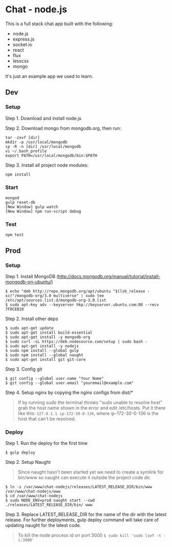 # Chat - node.js

This is a full stack chat app built with the following:

* node.js
* express.js
* socket.io
* react
* flux
* lesscss
* mongo

It's just an example app we used to learn.

## Dev

### Setup

Step 1. Download and install node.js

Step 2. Download mongo from mongodb.org, then run:

```
tar -zxvf [dir]
mkdir -p /usr/local/mongodb
cp -R -n [dir] /usr/local/mongodb
vi ~/.bash_profile
export PATH=/usr/local/mongodb/bin:$PATH
```

Step 3. Install all project node modules:

```
npm install
```

### Start

```
mongod
gulp reset-db
[New Window] gulp watch
[New Window] npm run-script debug
```

### Test

`npm test`

## Prod


### Setup

Step 1. Install MongoDB (http://docs.mongodb.org/manual/tutorial/install-mongodb-on-ubuntu/)

```
$ echo "deb http://repo.mongodb.org/apt/ubuntu "$(lsb_release -sc)"/mongodb-org/3.0 multiverse" | sudo tee /etc/apt/sources.list.d/mongodb-org-3.0.list
$ sudo apt-key adv --keyserver hkp://keyserver.ubuntu.com:80 --recv 7F0CEB10
```

Step 2. Install other deps

```
$ sudo apt-get update
$ sudo apt-get install build-essential
$ sudo apt-get install -y mongodb-org
$ sudo curl -sL https://deb.nodesource.com/setup | sudo bash -
$ sudo apt-get install -y nodejs
$ sudo npm install --global gulp
$ sudo npm install --global naught
$ sudo apt-get install git git-core
```

Step 3. Config git

```
$ git config --global user.name "Your Name"
$ git config --global user.email "youremail@example.com"
```

Step 4. Setup nginx by copying the nginx configs from dist/*

> If by running sudo the terminal throws "sudo unable to resolve host" grab the host name shown in the error and edit /etc/hosts. Put it there like this: `127.0.1.1 ip-172-30-0-136`, where ip-172-30-0-136 is the host that can't be resolved.

### Deploy

Step 1. Run the deploy for the first time

`$ gulp deploy`

Step 2. Setup Naught

> Since naught hasn't been started yet we need to create a symlink for bin/www so naught can execute it outside the project code dir.

```
$ ln -s /var/www/chat-nodejs/releases/LATEST_RELEASE_DIR/bin/www /var/www/chat-nodejs/www
$ cd /var/www/chat-nodejs
$ sudo NODE_ENV=prod naught start --cwd ./releases/LATEST_RELEASE_DIR/bin/ www
```

Step 3. Replace LATEST_RELEASE_DIR for the name of the dir with the latest release. For further deployments, gulp deploy command will take care of updating naught for the latest code.

> To kill the node process id on port 3000 `$ sudo kill 'sudo lsof -t -i:3000'`
